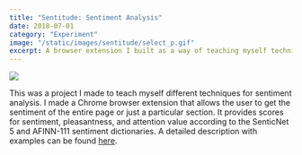 ```yaml
---
title: "Sentitude: Sentiment Analysis"
date: 2018-07-01
category: "Experiment"
image: "/static/images/sentitude/select_p.gif"
excerpt: A browser extension I built as a way of teaching myself techniques for sentiment analysis.
---
```


![](/static/images/sentitude/select_p.gif)

This was a project I made to teach myself different techniques for sentiment analysis. I made a Chrome browser extension that allows the user to get the sentiment of the entire page or just a particular section. It provides scores for sentiment, pleasantness, and attention value according to the SenticNet 5 and AFINN-111 sentiment dictionaries. A detailed description with examples can be found [here](https://github.com/cbroms/sentitudeExtension).
